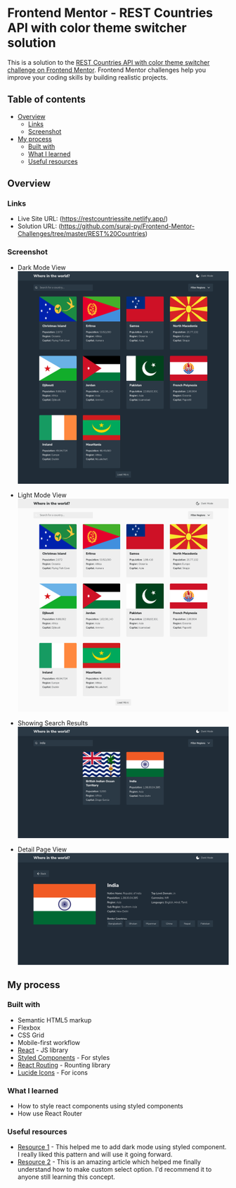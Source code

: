 # Frontend Mentor - REST Countries API with color theme switcher solution

This is a solution to the [REST Countries API with color theme switcher challenge on Frontend Mentor](https://www.frontendmentor.io/challenges/rest-countries-api-with-color-theme-switcher-5cacc469fec04111f7b848ca). Frontend Mentor challenges help you improve your coding skills by building realistic projects. 

## Table of contents

- [Overview](#overview)
  - [Links](#links)
  - [Screenshot](#screenshot)
- [My process](#my-process)
  - [Built with](#built-with)
  - [What I learned](#what-i-learned)
  - [Useful resources](#useful-resources)


## Overview

### Links

- Live Site URL: (<https://restcountriessite.netlify.app/>)
- Solution URL: (<https://github.com/suraj-py/Frontend-Mentor-Challenges/tree/master/REST%20Countries>)

### Screenshot

- Dark Mode View
![](./public/screenshots/Screenshot1.png)

- Light Mode View
![](./public/screenshots/Screenshot2.png)

- Showing Search Results
![](./public/screenshots/Screenshot3.png)

- Detail Page View
![](./public/screenshots/Screenshot4.png)



## My process

### Built with

- Semantic HTML5 markup
- Flexbox
- CSS Grid
- Mobile-first workflow
- [React](https://reactjs.org/) - JS library
- [Styled Components](https://styled-components.com/) - For styles
- [React Routing](https://reactrouter.com/en/main) - Rounting library
- [Lucide Icons](https://lucide.dev/) - For icons

### What I learned

- How to style react components using styled components
- How use React Router

### Useful resources

- [Resource 1](https://www.smashingmagazine.com/2020/04/dark-mode-react-apps-styled-components/) - This helped me to add dark mode using styled component. I really liked this pattern and will use it going forward.
- [Resource 2](https://plainenglish.io/blog/custom-select-component-in-react-and-styled-components-e1f3b0a3a287) - This is an amazing article which helped me finally understand how to make custom select option. I'd recommend it to anyone still learning this concept.





